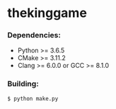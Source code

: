 # thekinggame

### Dependencies:

-   Python >= 3.6.5
-   CMake >= 3.11.2
-   Clang >= 6.0.0 or GCC >= 8.1.0

### Building:

    $ python make.py
